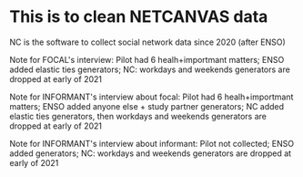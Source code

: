 # This is to clean NETCANVAS data
NC is the software to collect social network data since 2020 (after ENSO)

Note for FOCAL's interview: Pilot had 6 healh+importmant matters; ENSO added elastic ties generators; NC: workdays and weekends generators are dropped at early of 2021

Note for INFORMANT's interview about focal: Pilot had 6 healh+importmant matters; ENSO added anyone else + study partner generators; NC added elastic ties generators, then workdays and weekends generators are dropped at early of 2021

Note for INFORMANT's interview about informant: Pilot not collected; ENSO added generators; NC: workdays and weekends generators are dropped at early of 2021
